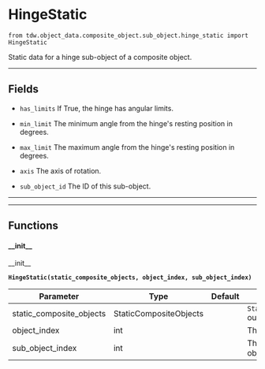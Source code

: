 # HingeStatic

`from tdw.object_data.composite_object.sub_object.hinge_static import HingeStatic`

Static data for a hinge sub-object of a composite object.

***

## Fields

- `has_limits` If True, the hinge has angular limits.

- `min_limit` The minimum angle from the hinge's resting position in degrees.

- `max_limit` The maximum angle from the hinge's resting position in degrees.

- `axis` The axis of rotation.

- `sub_object_id` The ID of this sub-object.

***

***

## Functions

#### \_\_init\_\_

\_\_init\_\_

**`HingeStatic(static_composite_objects, object_index, sub_object_index)`**

| Parameter | Type | Default | Description |
| --- | --- | --- | --- |
| static_composite_objects |  StaticCompositeObjects |  | `StaticCompositeObjects` output data. |
| object_index |  int |  | The object index. |
| sub_object_index |  int |  | The index of this sub-object. |